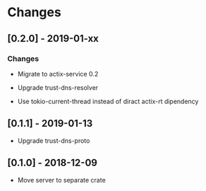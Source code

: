 # Changes

## [0.2.0] - 2019-01-xx

### Changes

* Migrate to actix-service 0.2

* Upgrade trust-dns-resolver

* Use tokio-current-thread instead of diract actix-rt dipendency


## [0.1.1] - 2019-01-13

* Upgrade trust-dns-proto


## [0.1.0] - 2018-12-09

* Move server to separate crate
